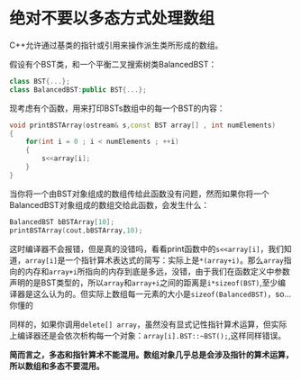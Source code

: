 绝对不要以多态方式处理数组
===

C++允许通过基类的指针或引用来操作派生类所形成的数组。

假设有个BST类，和一个平衡二叉搜索树类BalancedBST：

```C++
class BST{...};
class BalancedBST:public BST{...};
```

现考虑有个函数，用来打印BSTs数组中的每一个BST的内容：

```C++
void printBSTArray(ostream& s,const BST array[] , int numElements)
{
    for(int i = 0 ; i < numElements ; ++i)
    {
        s<<array[i];
    }
}
```

当你将一个由BST对象组成的数组传给此函数没有问题，然而如果你将一个BalancedBST对象组成的数组交给此函数，会发生什么：

```C++
BalancedBST bBSTArray[10];
printBSTArray(cout,bBSTArray,10);
```

这时编译器不会报错，但是真的没错吗，看看print函数中的`s<<array[i]`，我们知道，`array[i]`是一个指针算术表达式的简写：实际上是`*(array+i)`。那么`array`指向的内存和`array+i`所指向的内存到底是多远，没错，由于我们在函数定义中参数声明的是BST类型的，所以`array`和`array+i`之间的距离是`i*sizeof(BST)`,至少编译器是这么认为的。但实际上数组每一元素的大小是`sizeof(BalancedBST)`，so...你懂的

同样的，如果你调用`delete[] array`，虽然没有显式记性指针算术运算，但实际上编译器还是会依次析构每一个对象：`array[i].BST::~BST();`,这样同样错误。

**简而言之，多态和指针算术不能混用。数组对象几乎总是会涉及指针的算术运算，所以数组和多态不要混用。**